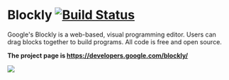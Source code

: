 # Blockly [![Build Status]( https://travis-ci.org/shirletan/blockly.svg?branch=blockly-open-browser)](https://travis-ci.org/shirletan/blockly)


Google's Blockly is a web-based, visual programming editor.  Users can drag
blocks together to build programs.  All code is free and open source.

**The project page is https://developers.google.com/blockly/**

![](https://developers.google.com/blockly/images/sample.png)
